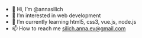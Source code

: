 - 👋 Hi, I’m @annasilich
- 👀 I’m interested in web development
- 🌱 I’m currently learning html5, css3, vue.js, node.js
- 📫 How to reach me 
silich.anna.ev@gmail.com

<!---
annasilich/annasilich is a ✨ special ✨ repository because its `README.md` (this file) appears on your GitHub profile.
You can click the Preview link to take a look at your changes.
--->
